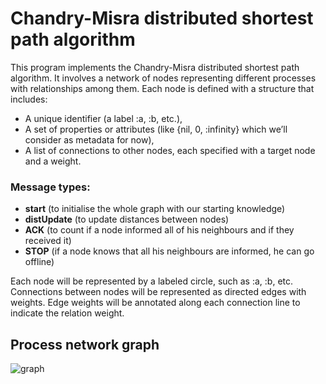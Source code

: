 # Chandry-Misra distributed shortest path algorithm #

This program implements the Chandry-Misra distributed shortest path algorithm. It involves a network of nodes representing different processes with relationships among them. Each node is defined with a structure that includes:

- A unique identifier (a label :a, :b, etc.),
- A set of properties or attributes (like {nil, 0, :infinity} which we’ll consider as metadata for now),
- A list of connections to other nodes, each specified with a target node and a weight.

### Message types:
- **start** (to initialise the whole graph with our starting knowledge)
- **distUpdate** (to update distances between nodes)
- **ACK** (to count if a node informed all of his neighbours and if they received it)
- **STOP** (if a node knows that all his neighbours are informed, he can go offline) 

Each node will be represented by a labeled circle, such as :a, :b, etc.
Connections between nodes will be represented as directed edges with weights.
Edge weights will be annotated along each connection line to indicate the relation weight.

## Process network graph
![graph](https://github.com/user-attachments/assets/ba76e2cd-7434-4ebb-8da4-81efb67d67e8)
